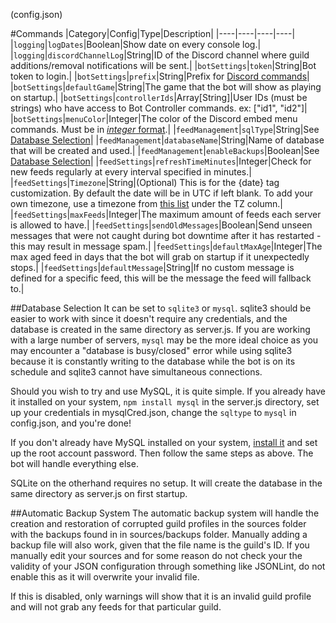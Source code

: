 (config.json)

#Commands
|Category|Config|Type|Description|
|----|----|----|----|
|`logging`|`logDates`|Boolean|Show date on every console log.|
|`logging`|`discordChannelLog`|String|ID of the Discord channel where guild additions/removal notifications will be sent.|
|`botSettings`|`token`|String|Bot token to login.|
|`botSettings`|`prefix`|String|Prefix for [Discord commands](https://github.com/synzen/Discord.RSS/wiki/Discord-Commands)|
|`botSettings`|`defaultGame`|String|The game that the bot will show as playing on startup.|
|`botSettings`|`controllerIds`|Array[String]|User IDs (must be strings) who have access to Bot Controller commands. ex: ["id1", "id2"]|
|`botSettings`|`menuColor`|Integer|The color of the Discord embed menu commands. Must be in [*integer* format](https://www.shodor.org/stella2java/rgbint.html).|
|`feedManagement`|`sqlType`|String|See [Database Selection](#database-selection)|
|`feedManagement`|`databaseName`|String|Name of database that will be created and used.|
|`feedManagement`|`enableBackups`|Boolean|See [Database Selection](#automatic-backup-system)|
|`feedSettings`|`refreshTimeMinutes`|Integer|Check for new feeds regularly at every interval specified in minutes.|
|`feedSettings`|`Timezone`|String|(Optional) This is for the {date} tag customization. By default the date will be in UTC if left blank. To add your own timezone, use a timezone from [this list](https://en.wikipedia.org/wiki/List_of_tz_database_time_zones) under the TZ column.|
|`feedSettings`|`maxFeeds`|Integer|The maximum amount of feeds each server is allowed to have.|
|`feedSettings`|`sendOldMessages`|Boolean|Send unseen messages that were not caught during bot downtime after it has restarted - this may result in message spam.|
|`feedSettings`|`defaultMaxAge`|Integer|The max aged feed in days that the bot will grab on startup if it unexpectedly stops.|
|`feedSettings`|`defaultMessage`|String|If no custom message is defined for a specific feed, this will be the message the feed will fallback to.|

##Database Selection
It can be set to `sqlite3` or `mysql`. sqlite3 should be easier to work with since it doesn't require any credentials, and the database is created in the same directory as server.js. If you are working with a large number of servers, `mysql` may be the more ideal choice as you may encounter a "database is busy/closed" error while using sqlite3 because it is constantly writing to the database while the bot is on its schedule and sqlite3 cannot have simultaneous connections.

Should you wish to try and use MySQL, it is quite simple. If you already have it installed on your system, `npm install mysql` in the server.js directory, set up your credentials in mysqlCred.json, change the `sqltype` to `mysql` in config.json, and you're done!

If you don't already have MySQL installed on your system, [install it](https://dev.mysql.com/downloads/mysql/) and set up the root account password. Then follow the same steps as above. The bot will handle everything else.

SQLite on the otherhand requires no setup. It will create the database in the same directory as server.js on first startup.

##Automatic Backup System
The automatic backup system will handle the creation and restoration of corrupted guild profiles in the sources folder with the backups found in in sources/backups folder. Manually adding a backup file will also work, given that the file name is the guild's ID. If you manually edit your sources and for some reason do not check your the validity of your JSON configuration through something like JSONLint, do not enable this as it will overwrite your invalid file.

If this is disabled, only warnings will show that it is an invalid guild profile and will not grab any feeds for that particular guild.